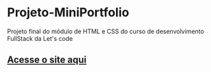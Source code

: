 # Projeto-MiniPortfolio
Projeto final do módulo de HTML e CSS do curso de desenvolvimento FullStack da Let's code

## [Acesse o site aqui](https://jojodias28.github.io/Projeto-MiniPortfolio/)

